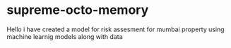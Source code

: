 # supreme-octo-memory
Hello i have created a model for risk assesment for mumbai property using machine learnig models along with data 
